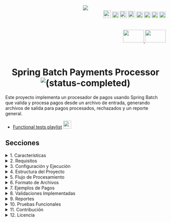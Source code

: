 <div align = "center">
  <img src="../img/spring_batch_payments.png" >
</div>


  <div align="right">
    <img width="24" height="24" src="../icons/backend/java/png/java.png" />
    <img width="20" height="20" src="../icons/devops/png/maven.png" />
    <img width="22" height="22" src="../icons/devops/png/postman.png" />
    <img width="22" height="22" src="../icons/devops/png/git.png" />
    <img width="20" height="20" src="../icons/backend/java/png/junit.png" />
    <img width="20" height="20" src="../icons/devops/png/swagger.png" /> 
    <img width="20" height="20" src="../icons/backend/java/png/spring-boot.png" /> 
    <img width="20" height="20" src="../icons/backend/java/png/spring-batch.png" />    
  </div>


<br>

<br>


<div align="right"> 
  <a href="https://github.com/andresWeitzel/Spring_Batch_Processing_Payments/blob/master/src/main/resources/static/translation/README.es.md">
    <img width="65" height="40" src="../icons/translation/arg-flag.jpg" />
  </a> 
  <a href="https://github.com/andresWeitzel/Spring_Batch_Processing_Payments/blob/master/README.md">
    <img width="65" height="40" src="../icons/translation/eeuu-flag.jpg" />
  </a> 
</div>

<br>

<br>

<div align="center">  

# Spring Batch Payments Processor ![(status-completed)](../icons/badges/status-completed.svg)

</div>

Este proyecto implementa un procesador de pagos usando Spring Batch que valida y procesa pagos desde un archivo de entrada, generando archivos de salida para pagos procesados, rechazados y un reporte general.

* [Functional tests playlist](https://www.youtube.com/watch?v=zPqArsLfH7o) <a href="https://www.youtube.com/watch?v=zPqArsLfH7o" target="_blank"> <img src="../icons/social-networks/yt.png" width="25" /></a>


## Secciones


<details>
<summary>1. Características</summary>

- Procesamiento de pagos en lotes
- Validación de montos, monedas y datos del cliente
- Cálculo de comisiones
- Generación de reportes
- Manejo de errores y pagos rechazados
- Soporte para múltiples monedas (USD, EUR, GBP, JPY)
</details>

<details>
<summary>2. Requisitos</summary>

- Java 17 o superior
- Maven 3.6 o superior
- Spring Boot 2.7.0
- Spring Batch 4.3.6
</details>


<details>
<summary>3. Configuración y Ejecución</summary>

1. Clonar el repositorio:
```bash
git clone [url-del-repositorio]
cd [nombre_proyecto]
```

2. El proyecto utiliza diferentes perfiles para desarrollo y producción. Para ejecutar en modo desarrollo:

```bash
mvn spring-boot:run -Dspring-boot.run.profiles=dev
```

</details>




<details>
<summary>4. Estructura del Proyecto</summary>

```
src/main/java/com/example/batch/
├── config/         # Configuración de Spring Batch
├── model/          # Modelos de datos
├── processor/      # Procesadores de pagos
└── enums/          # Enumeraciones
```
</details>

<details>
<summary>5. Flujo de Procesamiento</summary>

1. **Lectura de Pagos**: Lee pagos desde `input/payments.txt`
2. **Validación y Procesamiento**: 
   - Valida montos (mínimo: 10.00, máximo: 10000.00)
   - Valida monedas soportadas
   - Valida formato de email
   - Calcula comisiones
3. **Escritura de Resultados**:
   - Pagos válidos → `output/processed_payments.txt`
   - Pagos rechazados → `output/rejected_payments.txt`
   - Reporte general → `output/payment_report.txt`
</details>

<details>
<summary>6. Formato de Archivos</summary>

### Archivo de Entrada (payments.txt)
```
id,amount,currency,status,paymentDate,paymentType,customerName,customerEmail
1,100.00,USD,PENDING,2024-03-20T10:00:00,CREDIT_CARD,John Doe,john@example.com
2,500.00,EUR,PENDING,2024-03-20T10:05:00,DEBIT_CARD,Jane Smith,jane@example.com
3,1000.00,GBP,PENDING,2024-03-20T10:10:00,CREDIT_CARD,Bob Johnson,bob@example.com
4,5000.00,JPY,PENDING,2024-03-20T10:15:00,DEBIT_CARD,Alice Brown,alice@example.com
```

### Archivo de Pagos Procesados (processed_payments.txt)
```
id,amount,currency,status,paymentDate,paymentType,customerName,customerEmail,amountInUSD,commission,validationStatus
1,100.00,USD,PROCESSED,2024-03-20T10:00:00,CREDIT_CARD,John Doe,john@example.com,100.00,2.00,VALID
2,500.00,EUR,PROCESSED,2024-03-20T10:05:00,DEBIT_CARD,Jane Smith,jane@example.com,545.00,10.90,VALID
3,1000.00,GBP,PROCESSED,2024-03-20T10:10:00,CREDIT_CARD,Bob Johnson,bob@example.com,1270.00,25.40,VALID
4,5000.00,JPY,PROCESSED,2024-03-20T10:15:00,DEBIT_CARD,Alice Brown,alice@example.com,33.50,0.67,VALID
```

### Archivo de Pagos Rechazados (rejected_payments.txt)
```
id,amount,currency,status,paymentDate,paymentType,customerName,customerEmail,errorMessage
5,5.00,USD,INVALID,2024-03-20T10:20:00,CREDIT_CARD,Charlie Wilson,charlie@example.com,El monto es menor al mínimo permitido: 10.0
6,15000.00,EUR,INVALID,2024-03-20T10:25:00,DEBIT_CARD,Diana Miller,diana@example.com,El monto excede el máximo permitido: 10000.0
7,200.00,MXN,INVALID,2024-03-20T10:30:00,CREDIT_CARD,Edward Davis,edward@example.com,Moneda no soportada: MXN
8,300.00,GBP,INVALID,2024-03-20T10:35:00,INVALID_TYPE,Frank Lee,frank@example.com,Tipo de pago no válido: INVALID_TYPE
9,400.00,USD,INVALID,2024-03-20T10:40:00,CREDIT_CARD,Grace Kim,invalid-email,Formato de email inválido
10,500.00,EUR,INVALID,2024-03-20T10:45:00,DEBIT_CARD,Henry Park,,Email no puede estar vacío
11,600.00,GBP,INVALID,2024-03-20T10:50:00,CREDIT_CARD,Ivy Chen,ivy@example.com,Fecha de pago inválida o vacía
```

### Archivo de Reporte General (payment_report.txt)
```
=== Reporte de Procesamiento de Pagos ===
Fecha de Procesamiento: 2024-03-20T11:00:00
Total de Pagos Procesados: 4
Total de Pagos Rechazados: 7
Total de Pagos: 11

=== Estadísticas por Moneda ===
USD: 2 pagos (1 procesado, 1 rechazado)
EUR: 3 pagos (1 procesado, 2 rechazados)
GBP: 3 pagos (1 procesado, 2 rechazados)
JPY: 1 pago (1 procesado, 0 rechazados)
MXN: 1 pago (0 procesados, 1 rechazado)

=== Estadísticas por Tipo de Pago ===
CREDIT_CARD: 6 pagos
DEBIT_CARD: 4 pagos
INVALID_TYPE: 1 pago

=== Razones de Rechazo ===
Monto muy bajo: 1
Monto muy alto: 1
Moneda no soportada: 1
Tipo de pago inválido: 1
Email inválido: 2
Fecha inválida: 1

=== Montos Totales ===
Total Procesado (USD): 1948.40
Total Comisiones (USD): 38.97
```
</details>

<details>
<summary>7. Ejemplos de Pagos</summary>

### Pagos Válidos
1. Pago en USD dentro del rango permitido:
```
id,amount,currency,status,paymentDate,paymentType,customerName,customerEmail
1,100.00,USD,PENDING,2024-03-20T10:00:00,CREDIT_CARD,John Doe,john@example.com
2,500.00,USD,PENDING,2024-03-20T10:05:00,DEBIT_CARD,Jane Smith,jane@example.com
3,1000.00,USD,PENDING,2024-03-20T10:10:00,CREDIT_CARD,Bob Johnson,bob@example.com
```

2. Pago en EUR con email válido:
```
id,amount,currency,status,paymentDate,paymentType,customerName,customerEmail
4,500.00,EUR,PENDING,2024-03-20T11:00:00,DEBIT_CARD,Jane Smith,jane.smith@example.com
5,750.00,EUR,PENDING,2024-03-20T11:05:00,CREDIT_CARD,Alice Brown,alice.brown@example.com
6,2500.00,EUR,PENDING,2024-03-20T11:10:00,DEBIT_CARD,Charlie Wilson,charlie.wilson@example.com
```

3. Pago en GBP con montos variados:
```
id,amount,currency,status,paymentDate,paymentType,customerName,customerEmail
7,50.00,GBP,PENDING,2024-03-20T12:00:00,CREDIT_CARD,David Miller,david.miller@example.com
8,200.00,GBP,PENDING,2024-03-20T12:05:00,DEBIT_CARD,Eva Garcia,eva.garcia@example.com
9,5000.00,GBP,PENDING,2024-03-20T12:10:00,CREDIT_CARD,Frank Lee,frank.lee@example.com
```

4. Pago en JPY con diferentes tipos de pago:
```
id,amount,currency,status,paymentDate,paymentType,customerName,customerEmail
10,10000.00,JPY,PENDING,2024-03-20T13:00:00,CREDIT_CARD,Grace Kim,grace.kim@example.com
11,50000.00,JPY,PENDING,2024-03-20T13:05:00,DEBIT_CARD,Henry Park,henry.park@example.com
12,100000.00,JPY,PENDING,2024-03-20T13:10:00,CREDIT_CARD,Ivy Chen,ivy.chen@example.com
```

### Pagos Rechazados
1. Montos muy bajos:
```
id,amount,currency,status,paymentDate,paymentType,customerName,customerEmail
13,5.00,USD,PENDING,2024-03-20T14:00:00,CREDIT_CARD,Jack Wilson,jack@example.com
14,1.00,EUR,PENDING,2024-03-20T14:05:00,DEBIT_CARD,Kate Brown,kate@example.com
15,0.50,GBP,PENDING,2024-03-20T14:10:00,CREDIT_CARD,Liam Davis,liam@example.com
```

2. Monedas no soportadas:
```
id,amount,currency,status,paymentDate,paymentType,customerName,customerEmail
16,1000.00,MXN,PENDING,2024-03-20T15:00:00,DEBIT_CARD,Maria Garcia,maria@example.com
17,500.00,CAD,PENDING,2024-03-20T15:05:00,CREDIT_CARD,Noah Smith,noah@example.com
18,2000.00,AUD,PENDING,2024-03-20T15:10:00,DEBIT_CARD,Olivia Lee,olivia@example.com
```

3. Emails inválidos:
```
id,amount,currency,status,paymentDate,paymentType,customerName,customerEmail
19,200.00,USD,PENDING,2024-03-20T16:00:00,CREDIT_CARD,Peter Davis,invalid-email
20,300.00,EUR,PENDING,2024-03-20T16:05:00,DEBIT_CARD,Quinn Wilson,not-an-email
21,400.00,GBP,PENDING,2024-03-20T16:10:00,CREDIT_CARD,Rachel Brown,missing@domain
```

4. Montos muy altos:
```
id,amount,currency,status,paymentDate,paymentType,customerName,customerEmail
22,15000.00,USD,PENDING,2024-03-20T17:00:00,DEBIT_CARD,Sam Miller,sam@example.com
23,20000.00,EUR,PENDING,2024-03-20T17:05:00,CREDIT_CARD,Tina Garcia,tina@example.com
24,25000.00,GBP,PENDING,2024-03-20T17:10:00,DEBIT_CARD,Victor Lee,victor@example.com
```

5. Fechas inválidas o vacías:
```
id,amount,currency,status,paymentDate,paymentType,customerName,customerEmail
25,100.00,USD,PENDING,,CREDIT_CARD,Will Smith,will@example.com
26,200.00,EUR,PENDING,invalid-date,DEBIT_CARD,Xena Brown,xena@example.com
27,300.00,GBP,PENDING,2024-13-45T25:61:99,CREDIT_CARD,Yara Davis,yara@example.com
```

6. Tipos de pago inválidos:
```
id,amount,currency,status,paymentDate,paymentType,customerName,customerEmail
28,100.00,USD,PENDING,2024-03-20T18:00:00,INVALID_TYPE,Zack Wilson,zack@example.com
29,200.00,EUR,PENDING,2024-03-20T18:05:00,UNKNOWN,Anna Brown,anna@example.com
30,300.00,GBP,PENDING,2024-03-20T18:10:00,,Bob Davis,bob@example.com
```
</details>

<details>
<summary>8. Validaciones Implementadas</summary>

1. **Monto**:
   - Mínimo: 10.00
   - Máximo: 10000.00

2. **Monedas Soportadas**:
   - USD (Dólar Americano)
   - EUR (Euro)
   - GBP (Libra Esterlina)
   - JPY (Yen Japonés)

3. **Email**:
   - Formato válido
   - No puede estar vacío

4. **Fecha de Pago**:
   - No puede estar vacía
   - Formato ISO 8601
</details>

<details>
<summary>9. Reportes</summary>

El sistema genera tres tipos de archivos de salida:

1. **processed_payments.txt**: Contiene todos los pagos válidos procesados
2. **rejected_payments.txt**: Contiene los pagos que fallaron en la validación
3. **payment_report.txt**: Reporte general con estadísticas de procesamiento
</details>

<details>
<summary>10. Pruebas Funcionales</summary>

#### [Ver video](https://www.youtube.com/watch?v=zPqArsLfH7o)

  <a href="https://www.youtube.com/watch?v=zPqArsLfH7o">
    <img src="../img/Spring_Batch_Processing_Payments_yt.png" />
  </a> 


</details>

<details>
<summary>11. Contribución</summary>

1. Fork el proyecto
2. Crea una rama para tu feature (`git checkout -b feature/AmazingFeature`)
3. Commit tus cambios (`git commit -m 'Add some AmazingFeature'`)
4. Push a la rama (`git push origin feature/AmazingFeature`)
5. Abre un Pull Request
</details>

<details>
<summary>12. Licencia</summary>

Este proyecto está bajo la Licencia MIT - ver el archivo [LICENSE](LICENSE) para más detalles. 
